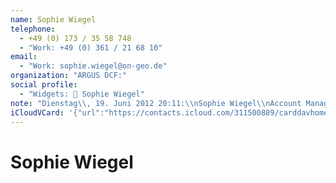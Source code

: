 ```yaml
---
name: Sophie Wiegel
telephone:
  - +49 (0) 173 / 35 58 748
  - "Work: +49 (0) 361 / 21 68 10"
email:
  - "Work: sophie.wiegel@on-geo.de"
organization: "ARGUS DCF:"
social profile:
  - "Widgets: 🔄 Sophie Wiegel"
note: "Dienstag\\, 19. Juni 2012 20:11:\\nSophie Wiegel\\nAccount Manager / Trainer \\nARGUS DCF: <http://www.on-geo.de/produkte/argus.htm> \\nDie Softwarelösung für DCF-basierte Immobilienbewertungen und Investitionsbetrachtungen \\nAb sofort Vertrieb sowie deutschsprachige Schulungen und Kundenbetreuung durch on-geo!\\n_____________________________________________________________________________________ \\non-geo GmbH\\, Maximiliansplatz 5/IV\\, 80333 München\\, Germany\\non-geo GmbH\\, In den Weiden 7\\, 99099 Erfurt\\, Germany \\nTelefon: + 49 (0)361 / 21 68 10 | Telefax: + 49 (0)361 / 21 68 172 | Mobil: + 49 (0)173 / 35 58 748 \\nE-Mail: sophie.wiegel@on-geo.de | Internet: www.on-geo.de <http://www.on-geo.de/>  | www.lora.de <http://www.lora.de/>  \\non-geo GmbH\\nSitz: Maximiliansplatz 5/IV\\, 80333 München\\nGeschäftsführer: Dr. Klaus Wiegel\\nAmtsgericht: München\\, HRB 142022\\n\\n------------------------------------------------------------------\\nSophie Wiegel\\nAccount Manager / Trainer \\nARGUS DCF: <http://www.on-geo.de/produkte/argus.htm> \\nDie Softwarelösung für DCF-basierte Immobilienbewertungen und Investitionsbetrachtungen \\nAb sofort Vertrieb sowie deutschsprachige Schulungen und Kundenbetreuung durch on-geo!\\n_____________________________________________________________________________________ \\non-geo GmbH\\, Maximiliansplatz 5/IV\\, 80333 München\\, Germany\\non-geo GmbH\\, In den Weiden 7\\, 99099 Erfurt\\, Germany \\nTelefon: + 49 (0)361 / 21 68 10 | Telefax: + 49 (0)361 / 21 68 172 | Mobil: + 49 (0)173 / 35 58 748 \\nE-Mail: sophie.wiegel@on-geo.de | Internet: www.on-geo.de <http://www.on-geo.de/>  | www.lora.de <http://www.lora.de/>  \\non-geo GmbH\\nSitz: Maximiliansplatz 5/IV\\, 80333 München\\nGeschäftsführer: Dr. Klaus Wiegel\\nAmtsgericht: München\\, HRB 142022"
iCloudVCard: '{"url":"https://contacts.icloud.com/311500889/carddavhome/card/NDEzMGRkNjItYzJlYy00Zjk4LThiYjAtNmFiOWQ3MjczMDdh.vcf","etag":"\"kmfhclbw\"","data":"BEGIN:VCARD\r\nVERSION:3.0\r\nTEL;CHARSET=UTF-8;TYPE=CELL:+49 (0) 173 / 35 58 748\r\nTEL;CHARSET=UTF-8;TYPE=WORK:+49 (0) 361 / 21 68 10\r\nEMAIL;CHARSET=UTF-8;TYPE=WORK:sophie.wiegel@on-geo.de\r\nORG;CHARSET=UTF-8:ARGUS DCF:;\r\nX-SOCIALPROFILE;CHARSET=UTF-8;TYPE=widgets:🔄 Sophie Wiegel\r\nUID:4130dd62-c2ec-4f98-8bb0-6ab9d727307a\r\nN:Wiegel;Sophie;;;\r\nFN:\r\nNOTE:Dienstag\\, 19. Juni 2012 20:11:\\nSophie Wiegel\\nAccount Manager / Trai\r\n ner \\nARGUS DCF: <http://www.on-geo.de/produkte/argus.htm> \\nDie Softwarelö\r\n sung für DCF-basierte Immobilienbewertungen und Investitionsbetrachtungen \\\r\n nAb sofort Vertrieb sowie deutschsprachige Schulungen und Kundenbetreuung d\r\n urch on-geo!\\n_____________________________________________________________\r\n ________________________ \\non-geo GmbH\\, Maximiliansplatz 5/IV\\, 80333 Münc\r\n hen\\, Germany\\non-geo GmbH\\, In den Weiden 7\\, 99099 Erfurt\\, Germany \\nTel\r\n efon: + 49 (0)361 / 21 68 10 | Telefax: + 49 (0)361 / 21 68 172 | Mobil: + \r\n 49 (0)173 / 35 58 748 \\nE-Mail: sophie.wiegel@on-geo.de | Internet: www.on-\r\n geo.de <http://www.on-geo.de/>  | www.lora.de <http://www.lora.de/>  \\non-g\r\n eo GmbH\\nSitz: Maximiliansplatz 5/IV\\, 80333 München\\nGeschäftsführer: Dr. \r\n Klaus Wiegel\\nAmtsgericht: München\\, HRB 142022\\n\\n------------------------\r\n ------------------------------------------\\nSophie Wiegel\\nAccount Manager \r\n / Trainer \\nARGUS DCF: <http://www.on-geo.de/produkte/argus.htm> \\nDie Soft\r\n warelösung für DCF-basierte Immobilienbewertungen und Investitionsbetrachtu\r\n ngen \\nAb sofort Vertrieb sowie deutschsprachige Schulungen und Kundenbetre\r\n uung durch on-geo!\\n_______________________________________________________\r\n ______________________________ \\non-geo GmbH\\, Maximiliansplatz 5/IV\\, 8033\r\n 3 München\\, Germany\\non-geo GmbH\\, In den Weiden 7\\, 99099 Erfurt\\, Germany\r\n  \\nTelefon: + 49 (0)361 / 21 68 10 | Telefax: + 49 (0)361 / 21 68 172 | Mob\r\n il: + 49 (0)173 / 35 58 748 \\nE-Mail: sophie.wiegel@on-geo.de | Internet: w\r\n ww.on-geo.de <http://www.on-geo.de/>  | www.lora.de <http://www.lora.de/>  \r\n \\non-geo GmbH\\nSitz: Maximiliansplatz 5/IV\\, 80333 München\\nGeschäftsführer\r\n : Dr. Klaus Wiegel\\nAmtsgericht: München\\, HRB 142022\r\nPRODID:ez-vcard 0.9.13-fc\r\nEND:VCARD"}'
---
```

# Sophie Wiegel